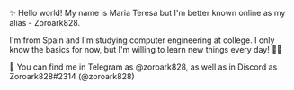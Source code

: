 ✨ Hello world! My name is Maria Teresa but I'm better known online as my alias - Zoroark828.

I'm from Spain and I'm studying computer engineering at college. 
I only know the basics for now, but I'm willing to learn new things every day! 👩‍💻

📨 You can find me in Telegram as @zoroark828, as well as in Discord as Zoroark828#2314 (@zoroark828)
